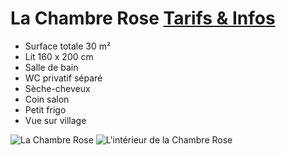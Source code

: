 # La Chambre Rose [Tarifs & Infos](/fr/tarifs/)

* Surface totale 30 m²
* Lit 160 x 200 cm
* Salle de bain
* WC privatif séparé
* Sèche-cheveux
* Coin salon
* Petit frigo 
* Vue sur village

![La Chambre Rose](/images/chambre-rose.jpg)
![L'intérieur de la Chambre Rose](/images/chambre-rose-detail.jpg)

